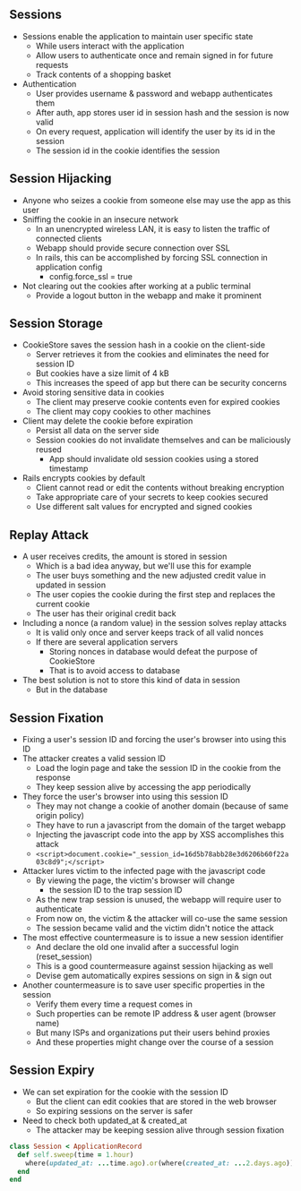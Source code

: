 ## Sessions
- Sessions enable the application to maintain user specific state
  - While users interact with the application
  - Allow users to authenticate once and remain signed in for future requests
  - Track contents of a shopping basket
- Authentication
  - User provides username & password and webapp authenticates them
  - After auth, app stores user id in session hash and the session is now valid
  - On every request, application will identify the user by its id in the session
  - The session id in the cookie identifies the session

## Session Hijacking
- Anyone who seizes a cookie from someone else may use the app as this user
- Sniffing the cookie in an insecure network
  - In an unencrypted wireless LAN, it is easy to listen the traffic of connected clients
  - Webapp should provide secure connection over SSL
  - In rails, this can be accomplished by forcing SSL connection in application config
    - config.force_ssl = true
- Not clearing out the cookies after working at a public terminal
  - Provide a logout button in the webapp and make it prominent

## Session Storage
- CookieStore saves the session hash in a cookie on the client-side
  - Server retrieves it from the cookies and eliminates the need for session ID
  - But cookies have a size limit of 4 kB
  - This increases the speed of app but there can be security concerns
- Avoid storing sensitive data in cookies
  - The client may preserve cookie contents even for expired cookies
  - The client may copy cookies to other machines
- Client may delete the cookie before expiration
  - Persist all data on the server side
  - Session cookies do not invalidate themselves and can be maliciously reused
    - App should invalidate old session cookies using a stored timestamp
- Rails encrypts cookies by default
  - Client cannot read or edit the contents without breaking encryption
  - Take appropriate care of your secrets to keep cookies secured
  - Use different salt values for encrypted and signed cookies

## Replay Attack
- A user receives credits, the amount is stored in session
  - Which is a bad idea anyway, but we'll use this for example
  - The user buys something and the new adjusted credit value in updated in session
  - The user copies the cookie during the first step and replaces the current cookie
  - The user has their original credit back
- Including a nonce (a random value) in the session solves replay attacks
  - It is valid only once and server keeps track of all valid nonces
  - If there are several application servers
    - Storing nonces in database would defeat the purpose of CookieStore
    - That is to avoid access to database
- The best solution is not to store this kind of data in session
  - But in the database

## Session Fixation
- Fixing a user's session ID and forcing the user's browser into using this ID
- The attacker creates a valid session ID
  - Load the login page and take the session ID in the cookie from the response
  - They keep session alive by accessing the app periodically
- They force the user's browser into using this session ID
  - They may not change a cookie of another domain (because of same origin policy)
  - They have to run a javascript from the domain of the target webapp
  - Injecting the javascript code into the app by XSS accomplishes this attack
  - `<script>document.cookie="_session_id=16d5b78abb28e3d6206b60f22a03c8d9";</script>`
- Attacker lures victim to the infected page with the javascript code
  - By viewing the page, the victim's browser will change
    - the session ID to the trap session ID
  - As the new trap session is unused, the webapp will require user to authenticate
  - From now on, the victim & the attacker will co-use the same session
  - The session became valid and the victim didn't notice the attack
- The most effective countermeasure is to issue a new session identifier
  - And declare the old one invalid after a successful login (reset_session)
  - This is a good countermeasure against session hijacking as well
  - Devise gem automatically expires sessions on sign in & sign out
- Another countermeasure is to save user specific properties in the session
  - Verify them every time a request comes in
  - Such properties can be remote IP address & user agent (browser name)
  - But many ISPs and organizations put their users behind proxies
  - And these properties might change over the course of a session

## Session Expiry
- We can set expiration for the cookie with the session ID
  - But the client can edit cookies that are stored in the web browser
  - So expiring sessions on the server is safer
- Need to check both updated_at & created_at
  - The attacker may be keeping session alive through session fixation

```rb
class Session < ApplicationRecord
  def self.sweep(time = 1.hour)
    where(updated_at: ...time.ago).or(where(created_at: ...2.days.ago)).delete_all
  end
end
```
